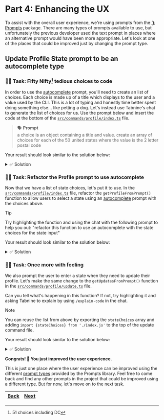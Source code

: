# Part 4: Enhancing the UX

To assist with the overall user experience, we're using prompts from the [❯ Prompts](https://github.com/terkelg/prompts#readme) package. There are many types of prompts available to use, but unfortunately the previous developer used the text prompt in places where an alternative prompt would have been more appropriate. Let's look at one of the places that could be improved just by changing the prompt type.

## Update Profile State prompt to be an autocomplete type

### 🧑‍💻 Task: Fifty Nifty[^1] tedious choices to code

In order to use the [autocomplete][1] prompt, you'll need to create an list of choices. Each choice is made up of a title which displays to the user and a value used by the CLI. This is a lot of typing and honestly time better spent doing something else... like petting a dog. Let's instead use Tabnine's chat to generate the list of choices for us. Use the prompt below and insert the code at the bottom of the [`src/commands/profile/index.ts`](../src/commands/profile/index.ts) file.

> 🗣️ **Prompt** <br />
> a choice is an object containing a title and value. create an array of choices for each of the 50 united states where the value is the 2 letter postal code

Your result should look similar to the solution below:

<details> 
<br>
<summary>✅ Solution</summary>

```typescript
const stateChoices = [
  {title: 'Alabama', value: 'AL'},
  {title: 'Alaska', value: 'AK'},
  {title: 'Arizona', value: 'AZ'},
  {title: 'Arkansas', value: 'AR'},
  {title: 'California', value: 'CA'},
  {title: 'Colorado', value: 'CO'},
  {title: 'Connecticut', value: 'CT'},
  {title: 'Delaware', value: 'DE'},
  {title: 'District Of Columbia', value: 'DC'},
  {title: 'Florida', value: 'FL'},
  {title: 'Georgia', value: 'GA'},
  {title: 'Hawaii', value: 'HI'},
  {title: 'Idaho', value: 'ID'},
  {title: 'Illinois', value: 'IL'},
  {title: 'Indiana', value: 'IN'},
  {title: 'Iowa', value: 'IA'},
  {title: 'Kansas', value: 'KS'},
  {title: 'Kentucky', value: 'KY'},
  {title: 'Louisiana', value: 'LA'},
  {title: 'Maine', value: 'ME'},
  {title: 'Maryland', value: 'MD'},
  {title: 'Massachusetts', value: 'MA'},
  {title: 'Michigan', value: 'MI'},
  {title: 'Minnesota', value: 'MN'},
  {title: 'Mississippi', value: 'MS'},
  {title: 'Missouri', value: 'MO'},
  {title: 'Montana', value: 'MT'},
  {title: 'Nebraska', value: 'NE'},
  {title: 'Nevada', value: 'NV'},
  {title: 'New Hampshire', value: 'NH'},
  {title: 'New Jersey', value: 'NJ'},
  {title: 'New Mexico', value: 'NM'},
  {title: 'New York', value: 'NY'},
  {title: 'North Carolina', value: 'NC'},
  {title: 'North Dakota', value: 'ND'},
  {title: 'Ohio', value: 'OH'},
  {title: 'Oklahoma', value: 'OK'},
  {title: 'Oregon', value: 'OR'},
  {title: 'Pennsylvania', value: 'PA'},
  {title: 'Rhode Island', value: 'RI'},
  {title: 'South Carolina', value: 'SC'},
  {title: 'South Dakota', value: 'SD'},
  {title: 'Tennessee', value: 'TN'},
  {title: 'Texas', value: 'TX'},
  {title: 'Utah', value: 'UT'},
  {title: 'Vermont', value: 'VT'},
  {title: 'Virginia', value: 'VA'},
  {title: 'Washington', value: 'WA'},
  {title: 'West Virginia', value: 'WV'},
  {title: 'Wisconsin', value: 'WI'},
  {title: 'Wyoming', value: 'WY'},
]
```

</details>

### 🧑‍💻 Task: Refactor the Profile prompt to use autocomplete

Now that we have a list of state choices, let's put it to use. In the [`src/commands/profile/index.ts`](../src/commands/profile/index.ts) file, refactor the `getProfileFromPrompt()` function to allow users to select a state using an [autocomplete][1] prompt with the choices above.

> [!TIP]
> Try highlighting the function and using the chat with the following prompt to help you out:
> "refactor this function to use an autocomplete with the state choices for the state input"

Your result should look similar to the solution below:

<details> 
<br>
<summary>✅ Solution</summary>

```typescript
public async getProfileFromPrompt(): Promise<ProfileType> {
  const profile = await prompts([
    {type: 'text', name: 'firstName', message: 'What is your first name?'},
    {type: 'text', name: 'lastName', message: 'What is your last name?'},
    {type: 'text', name: 'email', message: 'What is your email?'},
    {type: 'text', name: 'phone', message: 'What is your phone number?'},
    {type: 'text', name: 'address1', message: 'What is your address?'},
    {type: 'text', name: 'address2', message: 'What is your address (line 2)?'},
    {type: 'text', name: 'city', message: 'What is your city?'},
    {
      type: 'autocomplete',
      name: 'state',
      message: 'What is your state?',
      choices: stateChoices,
    },
    {type: 'text', name: 'zip', message: 'What is your zip code?'},
  ]);

  return profile;
}
```

</details>

### 🧑‍💻 Task: Once more with feeling

We also prompt the user to enter a state when they need to update their profile. Let's make the same change to the `getUpdatesFromPrompt()` function in the [`src/commands/profile/update.ts`](../src/commands/profile/index.ts) file.

Can you tell what's happening in this function? If not, try highlighting it and asking Tabnine to explain by using `/explain-code` in the chat.

> [!NOTE]
> You can reuse the list from above by exporting the `stateChoices` array and adding `import {stateChoices} from './index.js'` to the top of the update command file.

Your result should look similar to the solution below:

<details> 
<br>
<summary>✅ Solution</summary>

```typescript
public async getUpdatesFromPrompt(): Promise<Partial<Profile> | null> {
  const response = await prompts([
    ...
    {
      type: (prev: string, values: Record<string, string | string[]>) =>
        values.fields.includes('state') ? 'autocomplete' : null,
      name: 'state',
      message: 'What is your state?',
      choices: stateChoices,
    },
    ...
  ])

  const {fields, ...profile} = response

  if (fields.length === 0) {
    return null
  }

  return profile
}
```

</details>

**Congrats! 🎉 You just improved the user experience.**

This is just one place where the user experience can be improved using the different [prompt types](https://github.com/terkelg/prompts#-types) provided by the Prompts library. Feel free to come back and find any other prompts in the project that could be improved using a different type. But for now, let's move on to the next task.

| [Back](part-3.md) | [Next](part-5.md) |
| ----------------- | ----------------- |

[^1]: 51 choices including DC

[1]: https://github.com/terkelg/prompts#autocompletemessage-choices-initial-suggest-limit-style
